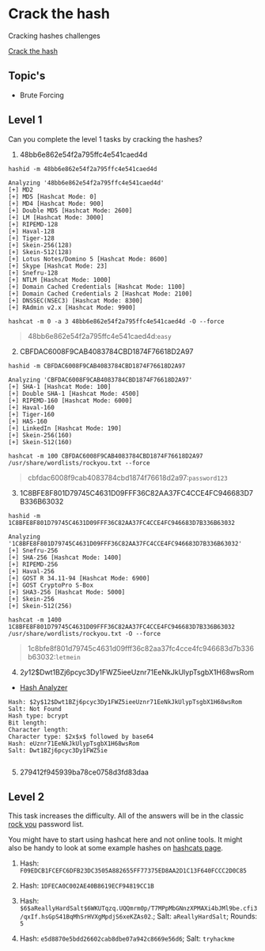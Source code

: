 # Crack the hash

Cracking hashes challenges

[Crack the hash](https://tryhackme.com/room/crackthehash)

## Topic's

* Brute Forcing

## Level 1

Can you complete the level 1 tasks by cracking the hashes?

1. 48bb6e862e54f2a795ffc4e541caed4d

```
hashid -m 48bb6e862e54f2a795ffc4e541caed4d
```

```
Analyzing '48bb6e862e54f2a795ffc4e541caed4d'
[+] MD2 
[+] MD5 [Hashcat Mode: 0]
[+] MD4 [Hashcat Mode: 900]
[+] Double MD5 [Hashcat Mode: 2600]
[+] LM [Hashcat Mode: 3000]
[+] RIPEMD-128 
[+] Haval-128 
[+] Tiger-128 
[+] Skein-256(128) 
[+] Skein-512(128) 
[+] Lotus Notes/Domino 5 [Hashcat Mode: 8600]
[+] Skype [Hashcat Mode: 23]
[+] Snefru-128 
[+] NTLM [Hashcat Mode: 1000]
[+] Domain Cached Credentials [Hashcat Mode: 1100]
[+] Domain Cached Credentials 2 [Hashcat Mode: 2100]
[+] DNSSEC(NSEC3) [Hashcat Mode: 8300]
[+] RAdmin v2.x [Hashcat Mode: 9900]
```

```
hashcat -m 0 -a 3 48bb6e862e54f2a795ffc4e541caed4d -O --force
```

> 48bb6e862e54f2a795ffc4e541caed4d:`easy`

2. CBFDAC6008F9CAB4083784CBD1874F76618D2A97

```
hashid -m CBFDAC6008F9CAB4083784CBD1874F76618D2A97
```

```
Analyzing 'CBFDAC6008F9CAB4083784CBD1874F76618D2A97'
[+] SHA-1 [Hashcat Mode: 100]
[+] Double SHA-1 [Hashcat Mode: 4500]
[+] RIPEMD-160 [Hashcat Mode: 6000]
[+] Haval-160 
[+] Tiger-160 
[+] HAS-160 
[+] LinkedIn [Hashcat Mode: 190]
[+] Skein-256(160) 
[+] Skein-512(160)
```

```
hashcat -m 100 CBFDAC6008F9CAB4083784CBD1874F76618D2A97 /usr/share/wordlists/rockyou.txt --force
```

> cbfdac6008f9cab4083784cbd1874f76618d2a97:`password123`

3. 1C8BFE8F801D79745C4631D09FFF36C82AA37FC4CCE4FC946683D7B336B63032

```
hashid -m 1C8BFE8F801D79745C4631D09FFF36C82AA37FC4CCE4FC946683D7B336B63032
```

```
Analyzing '1C8BFE8F801D79745C4631D09FFF36C82AA37FC4CCE4FC946683D7B336B63032'
[+] Snefru-256 
[+] SHA-256 [Hashcat Mode: 1400]
[+] RIPEMD-256 
[+] Haval-256 
[+] GOST R 34.11-94 [Hashcat Mode: 6900]
[+] GOST CryptoPro S-Box 
[+] SHA3-256 [Hashcat Mode: 5000]
[+] Skein-256 
[+] Skein-512(256)
```

```
hashcat -m 1400 1C8BFE8F801D79745C4631D09FFF36C82AA37FC4CCE4FC946683D7B336B63032 /usr/share/wordlists/rockyou.txt -O --force
```

> 1c8bfe8f801d79745c4631d09fff36c82aa37fc4cce4fc946683d7b336b63032:`letmein`

4. $2y$12$Dwt1BZj6pcyc3Dy1FWZ5ieeUznr71EeNkJkUlypTsgbX1H68wsRom

* [Hash Analyzer](https://www.tunnelsup.com/hash-analyzer/)

```
Hash: $2y$12$Dwt1BZj6pcyc3Dy1FWZ5ieeUznr71EeNkJkUlypTsgbX1H68wsRom
Salt: Not Found
Hash type: bcrypt
Bit length:	 
Character length:	 
Character type: $2x$x$ followed by base64
Hash: eUznr71EeNkJkUlypTsgbX1H68wsRom
Salt: Dwt1BZj6pcyc3Dy1FWZ5ie
```

```
```

> 

5. 279412f945939ba78ce0758d3fd83daa

## Level 2 

This task increases the difficulty. All of the answers will be in the classic [rock you](https://github.com/brannondorsey/naive-hashcat/releases/download/data/rockyou.txt) password list.

You might have to start using hashcat here and not online tools. It might also be handy to look at some example hashes on [hashcats page](https://hashcat.net/wiki/doku.php?id=example_hashes).

1. Hash: `F09EDCB1FCEFC6DFB23DC3505A882655FF77375ED8AA2D1C13F640FCCC2D0C85`

2. Hash: `1DFECA0C002AE40B8619ECF94819CC1B`

3. Hash: `$6$aReallyHardSalt$6WKUTqzq.UQQmrm0p/T7MPpMbGNnzXPMAXi4bJMl9be.cfi3/qxIf.hsGpS41BqMhSrHVXgMpdjS6xeKZAs02`.; Salt: `aReallyHardSalt`; Rounds: `5`

4. Hash: `e5d8870e5bdd26602cab8dbe07a942c8669e56d6`; Salt: `tryhackme`